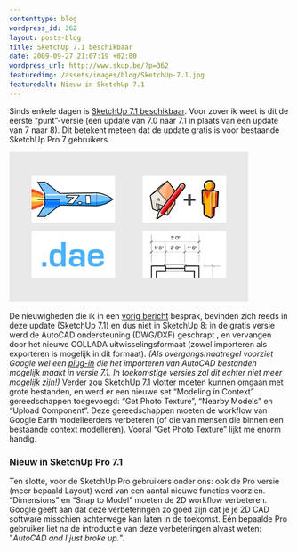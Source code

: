 ```yaml
--- 
contenttype: blog
wordpress_id: 362
layout: posts-blog
title: SketchUp 7.1 beschikbaar
date: 2009-09-27 21:07:19 +02:00
wordpress_url: http://www.skup.be/?p=362
featuredimg: /assets/images/blog/SketchUp-7.1.jpg
featuredalt: Nieuw in SketchUp 7.1
---
```

Sinds enkele dagen is [SketchUp 7.1 beschikbaar][]. Voor zover ik weet
is dit de eerste “punt”-versie (een update van 7.0 naar 7.1 in plaats
van een update van 7 naar 8). Dit betekent meteen dat de update gratis
is voor bestaande SketchUp Pro 7 gebruikers.

![Nieuw in SketchUp 7.1][]

De nieuwigheden die ik in een [vorig bericht][] besprak, bevinden zich
reeds in deze update (SketchUp 7.1) en dus niet in SketchUp 8: in de
gratis versie werd de AutoCAD ondersteuning (DWG/DXF) geschrapt , en
vervangen door het nieuwe COLLADA uitwisselingsformaat (zowel importeren
als exporteren is mogelijk in dit formaat). *(Als overgangsmaatregel
voorziet Google wel een [*plug-in*][] die het importeren van AutoCAD
bestanden mogelijk maakt in versie 7.1. In toekomstige versies zal dit
echter niet meer mogelijk zijn!)* Verder zou SketchUp 7.1 vlotter moeten
kunnen omgaan met grote bestanden, en werd er een nieuwe set “Modeling
in Context” gereedschappen toegevoegd: “Get Photo Texture”, “Nearby
Models” en “Upload Component”. Deze gereedschappen moeten de workflow
van Google Earth modelleerders verbeteren (of die van mensen die binnen
een bestaande context modelleren).
Vooral “Get Photo Texture” lijkt me enorm handig.

### Nieuw in SketchUp Pro 7.1

Ten slotte, voor de SketchUp Pro gebruikers onder ons: ook de Pro versie
(meer bepaald Layout) werd van een aantal nieuwe functies voorzien.
“Dimensions” en “Snap to Model” moeten de 2D workflow verbeteren. Google
geeft aan dat deze verbeteringen zo goed zijn dat je je 2D CAD software
misschien achterwege kan laten in de toekomst. Eén bepaalde Pro
gebruiker liet na de introductie van deze verbeteringen alvast weten:
"*AutoCAD and I just broke up.*".

[SketchUp 7.1 beschikbaar]: http://sketchupdate.blogspot.com/2009/09/sketchup-71-is-here.html "Google SketchUp Blog - SketchUp 7.1 is here"

[vorig bericht]: http://www.skup.be/nieuwighedenbeperkingen-in-sketchup-8/ "SKUP - Nieuwigheden/beperkingen in SketchUp 8"

[*plug-in*]: http://sketchup.google.com/support/bin/answer.py?hl=en&answer=161784 "DWG/DXF import plug-in"



[Nieuw in SketchUp 7.1]: /assets/images/blog/SketchUp-7.1.jpg "Nieuw in SketchUp 7.1"